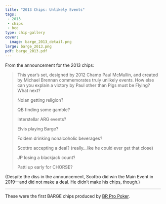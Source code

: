 ```yaml
---
title: "2013 Chips: Unlikely Events"
tags:
 - 2013
 - chips
 - bcc
type: chip-gallery
cover:
  image: barge_2013_detail.png
large: barge_2013.png
pdf: barge_2013.pdf
---
```


From the announcement for the 2013 chips:

> This year’s set, designed by 2012 Champ Paul McMullin, and created by Michael
> Brennan commemorates truly unlikely events. How else can you explain a
> victory by Paul other than Pigs must be Flying? What next?
>
> Nolan getting religion?
>
> QB finding some gamble?
>
> Interstellar ARG events?
>
> Elvis playing Barge?
>
> Foldem drinking nonalcoholic beverages?
>
> Scottro accepting a deal? (really…like he could ever get that close)
>
> JP losing a blackjack count?
>
> Patti up early for CHORSE?

(Despite the diss in the announcement, Scottro did win the Main Event in
2019––and did not make a deal. He didn&#8217;t make his chips, though.)

---

These were the first BARGE chips produced by [BR Pro
Poker](https://brpropoker.com/).
